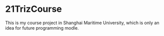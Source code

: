 # 21TrizCourse
This is my course project in Shanghai Maritime University, which is only an idea for future programming modle.
